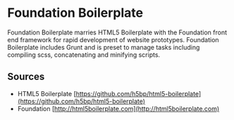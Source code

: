 # Foundation Boilerplate

Foundation Boilerplate marries HTML5 Boilerplate with the Foundation front end framework for rapid development of website prototypes. Foundation Boilerplate includes Grunt and is preset to manage tasks including compiling scss, concatenating and minifying scripts.


## Sources
* HTML5 Boilerplate [https://github.com/h5bp/html5-boilerplate](https://github.com/h5bp/html5-boilerplate)
* Foundation [http://html5boilerplate.com](http://html5boilerplate.com)






